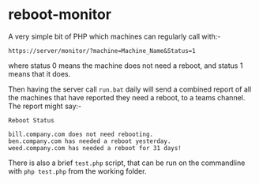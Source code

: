 # reboot-monitor

A very simple bit of PHP which machines can regularly call with:-

```
https://server/monitor/?machine=Machine_Name&Status=1
```

where status 0 means the machine does not need a reboot, and status 1 means that it does.

Then having the server call `run.bat` daily will send a combined report of all the 
machines that have reported they need a reboot, to a teams channel. The report might say:-

```
Reboot Status

bill.company.com does not need rebooting.
ben.company.com has needed a reboot yesterday.
weed.company.com has needed a reboot for 31 days!
```

There is also a brief `test.php` script, that can be run on the commandline with `php test.php` 
from the working folder.
